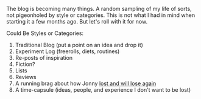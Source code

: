 The blog is becoming many things. A random sampling of my life of sorts, not pigeonholed by style or categories. This is not what I had in mind when starting it a few months ago. But let's roll with it for now.

Could Be Styles or Categories:
1. Traditional Blog (put a point on an idea and drop it)
2. Experiment Log (freerolls, diets, routines)
3. Re-posts of inspiration
4. Fiction?
5. Lists
6. Reviews
7. A running brag about how Jonny [lost and will lose again](https://jonnyspicer.com/mendokusai/2020/02/11/i-also-won-and-i-will-also-win-again)
8. A time-capsule (ideas, people, and experience I don't want to be lost)
